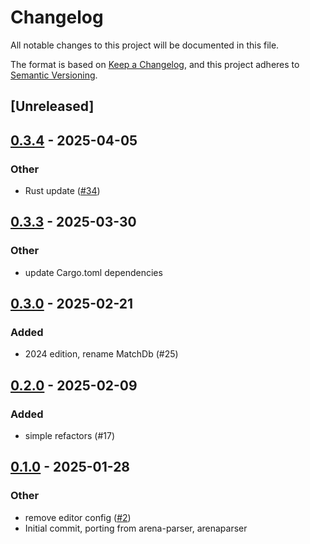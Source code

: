 # Changelog

All notable changes to this project will be documented in this file.

The format is based on [Keep a Changelog](https://keepachangelog.com/en/1.0.0/),
and this project adheres to [Semantic Versioning](https://semver.org/spec/v2.0.0.html).

## [Unreleased]

## [0.3.4](https://github.com/gazure/arenabuddy/compare/arenabuddy_cli-v0.3.3...arenabuddy_cli-v0.3.4) - 2025-04-05

### Other

- Rust update ([#34](https://github.com/gazure/arenabuddy/pull/34))

## [0.3.3](https://github.com/gazure/arenabuddy/compare/arenabuddy_cli-v0.3.2...arenabuddy_cli-v0.3.3) - 2025-03-30

### Other

- update Cargo.toml dependencies

## [0.3.0](https://github.com/gazure/arenabuddy/compare/arenabuddy_cli-v0.2.3...arenabuddy_cli-v0.3.0) - 2025-02-21

### Added

- 2024 edition, rename MatchDb (#25)

## [0.2.0](https://github.com/gazure/arenabuddy/compare/arenabuddy_cli-v0.1.3...arenabuddy_cli-v0.2.0) - 2025-02-09

### Added

- simple refactors (#17)

## [0.1.0](https://github.com/gazure/arenabuddy/releases/tag/arenabuddy_cli-v0.1.0) - 2025-01-28

### Other

- remove editor config ([#2](https://github.com/gazure/arenabuddy/pull/2))
- Initial commit, porting from arena-parser, arenaparser
